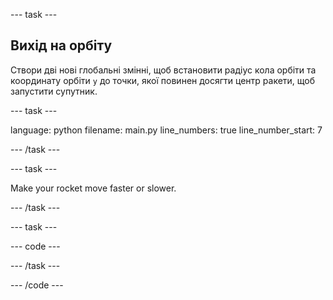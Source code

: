 --- task ---

## Вихід на орбіту

Створи дві нові глобальні змінні, щоб встановити радіус кола орбіти та координату орбіти `y` до точки, якої повинен досягти центр ракети, щоб запустити супутник.

--- task ---

language: python filename: main.py line_numbers: true line_number_start: 7

--- /task ---

--- task ---

Make your rocket move faster or slower.

--- /task ---

--- task ---

--- code ---

--- /task ---

--- /code ---

